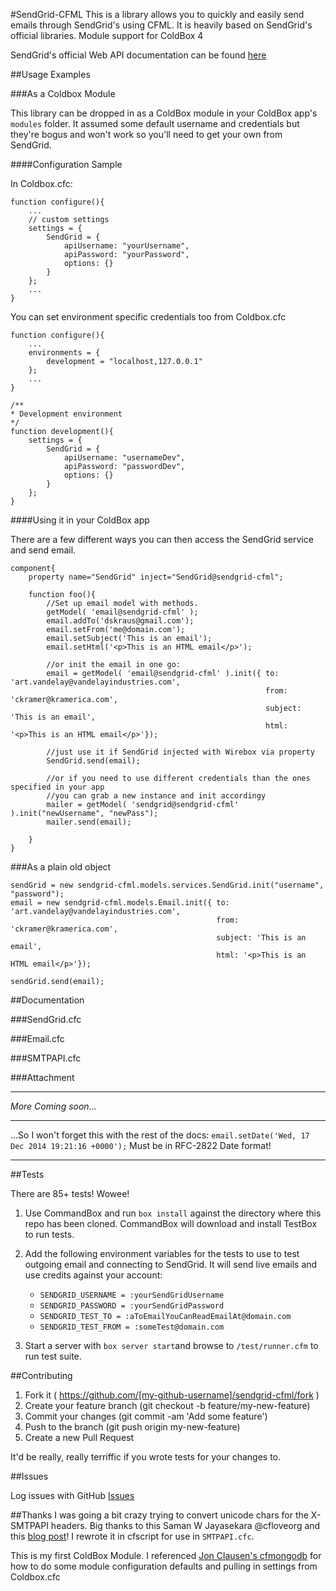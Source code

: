 #SendGrid-CFML
This is a library allows you to quickly and easily send emails
through SendGrid's using CFML. It is heavily based on SendGrid's official libraries. Module support for ColdBox 4

SendGrid's official Web API documentation can be found [here](https://sendgrid.com/docs/API_Reference/Web_API/mail.html)

##Usage Examples

###As a Coldbox Module

This library can be dropped in as a ColdBox module in your ColdBox app's `modules` folder. It assumed some default username and credentials but they're bogus and won't work so you'll need to get your own from SendGrid.


####Configuration Sample

In Coldbox.cfc:

    function configure(){
        ...
        // custom settings
        settings = {
            SendGrid = {
                apiUsername: "yourUsername",
                apiPassword: "yourPassword",
                options: {}
            }
        };
        ...
    }

You can set environment specific credentials too from Coldbox.cfc

    function configure(){
        ...
        environments = {
            development = "localhost,127.0.0.1"
        };
        ...
    }

    /**
    * Development environment
    */
    function development(){
        settings = {
            SendGrid = {
                apiUsername: "usernameDev",
                apiPassword: "passwordDev",
                options: {}
            }
        };
    }

####Using it in your ColdBox app

There are a few different ways you can then access the SendGrid service and send email.

    component{
        property name="SendGrid" inject="SendGrid@sendgrid-cfml";

        function foo(){
            //Set up email model with methods.
            getModel( 'email@sendgrid-cfml' );
            email.addTo('dskraus@gmail.com');
            email.setFrom('me@domain.com');
            email.setSubject('This is an email');
            email.setHtml('<p>This is an HTML email</p>');

            //or init the email in one go:
            email = getModel( 'email@sendgrid-cfml' ).init({ to: 'art.vandelay@vandelayindustries.com',
                                                             from: 'ckramer@kramerica.com',
                                                             subject: 'This is an email',
                                                             html: '<p>This is an HTML email</p>'});

            //just use it if SendGrid injected with Wirebox via property
            SendGrid.send(email);

            //or if you need to use different credentials than the ones specified in your app
            //you can grab a new instance and init accordingy
            mailer = getModel( 'sendgrid@sendgrid-cfml' ).init("newUsername", "newPass");
            mailer.send(email);

        }
    }

###As a plain old object

    sendGrid = new sendgrid-cfml.models.services.SendGrid.init("username", "password");
    email = new sendgrid-cfml.models.Email.init({ to: 'art.vandelay@vandelayindustries.com',
                                                  from: 'ckramer@kramerica.com',
                                                  subject: 'This is an email',
                                                  html: '<p>This is an HTML email</p>'});

    sendGrid.send(email);


##Documentation

###SendGrid.cfc

###Email.cfc

###SMTPAPI.cfc

###Attachment




---

*More Coming soon...*

---

...So I won't forget this with the rest of the docs:
`email.setDate('Wed, 17 Dec 2014 19:21:16 +0000');`
Must be in RFC-2822 Date format!

---

##Tests

There are 85+ tests! Wowee!

1. Use CommandBox and run `box install` against the directory where this repo has been cloned. CommandBox will download and install TestBox to run tests.

2. Add the following environment variables for the tests to use to test outgoing email and connecting to SendGrid. It will send live emails and use credits against your account:

    * `SENDGRID_USERNAME = :yourSendGridUsername`
    * `SENDGRID_PASSWORD = :yourSendGridPassword`
    * `SENDGRID_TEST_TO = :aToEmailYouCanReadEmailAt@domain.com`
    * `SENDGRID_TEST_FROM = :someTest@domain.com`

3. Start a server with `box server start`and browse to `/test/runner.cfm` to run test suite.

##Contributing

1. Fork it ( https://github.com/[my-github-username]/sendgrid-cfml/fork )
2. Create your feature branch (git checkout -b feature/my-new-feature)
3. Commit your changes (git commit -am 'Add some feature')
4. Push to the branch (git push origin my-new-feature)
5. Create a new Pull Request

It'd be really, really terriffic if you wrote tests for your changes to.

##Issues

Log issues with GitHub [Issues](https://github.com/dankraus/sendgrid-cfml/issues)

##Thanks
I was going a bit crazy trying to convert unicode chars for the X-SMTPAPI headers.
Big thanks to this Saman W Jayasekara @cfloveorg and this [blog post](http://cflove.org/2009/12/format-unicode-string-for-indesign-a-coldfusion-udf.cfm)! I rewrote it in cfscript for use in `SMTPAPI.cfc`.

This is my first ColdBox Module. I referenced [Jon Clausen's cfmongodb](https://github.com/jclausen/cfmongodb) for how to do some module configuration defaults and pulling in settings from Coldbox.cfc
